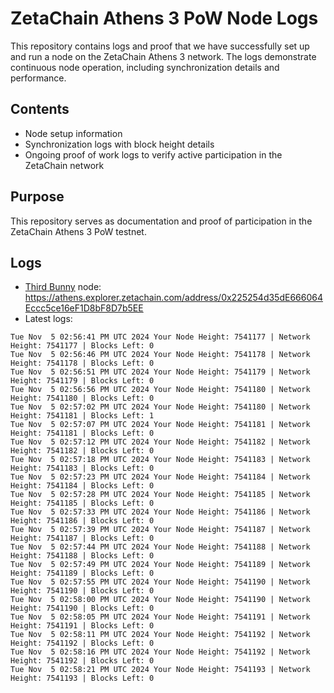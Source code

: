 # ZetaChain Athens 3 PoW Node Logs
This repository contains logs and proof that we have successfully set up and run a node on the ZetaChain Athens 3 network. The logs demonstrate continuous node operation, including synchronization details and performance.

## Contents
- Node setup information
- Synchronization logs with block height details
- Ongoing proof of work logs to verify active participation in the ZetaChain network

## Purpose
This repository serves as documentation and proof of participation in the ZetaChain Athens 3 PoW testnet.

## Logs

- [Third Bunny](https://thirdbunny.xyz/) node: https://athens.explorer.zetachain.com/address/0x225254d35dE666064Eccc5ce16eF1D8bF8D7b5EE
- Latest logs:
```
Tue Nov  5 02:56:41 PM UTC 2024 Your Node Height: 7541177 | Network Height: 7541177 | Blocks Left: 0
Tue Nov  5 02:56:46 PM UTC 2024 Your Node Height: 7541178 | Network Height: 7541178 | Blocks Left: 0
Tue Nov  5 02:56:51 PM UTC 2024 Your Node Height: 7541179 | Network Height: 7541179 | Blocks Left: 0
Tue Nov  5 02:56:56 PM UTC 2024 Your Node Height: 7541180 | Network Height: 7541180 | Blocks Left: 0
Tue Nov  5 02:57:02 PM UTC 2024 Your Node Height: 7541180 | Network Height: 7541181 | Blocks Left: 1
Tue Nov  5 02:57:07 PM UTC 2024 Your Node Height: 7541181 | Network Height: 7541181 | Blocks Left: 0
Tue Nov  5 02:57:12 PM UTC 2024 Your Node Height: 7541182 | Network Height: 7541182 | Blocks Left: 0
Tue Nov  5 02:57:18 PM UTC 2024 Your Node Height: 7541183 | Network Height: 7541183 | Blocks Left: 0
Tue Nov  5 02:57:23 PM UTC 2024 Your Node Height: 7541184 | Network Height: 7541184 | Blocks Left: 0
Tue Nov  5 02:57:28 PM UTC 2024 Your Node Height: 7541185 | Network Height: 7541185 | Blocks Left: 0
Tue Nov  5 02:57:33 PM UTC 2024 Your Node Height: 7541186 | Network Height: 7541186 | Blocks Left: 0
Tue Nov  5 02:57:39 PM UTC 2024 Your Node Height: 7541187 | Network Height: 7541187 | Blocks Left: 0
Tue Nov  5 02:57:44 PM UTC 2024 Your Node Height: 7541188 | Network Height: 7541188 | Blocks Left: 0
Tue Nov  5 02:57:49 PM UTC 2024 Your Node Height: 7541189 | Network Height: 7541189 | Blocks Left: 0
Tue Nov  5 02:57:55 PM UTC 2024 Your Node Height: 7541190 | Network Height: 7541190 | Blocks Left: 0
Tue Nov  5 02:58:00 PM UTC 2024 Your Node Height: 7541190 | Network Height: 7541190 | Blocks Left: 0
Tue Nov  5 02:58:05 PM UTC 2024 Your Node Height: 7541191 | Network Height: 7541191 | Blocks Left: 0
Tue Nov  5 02:58:11 PM UTC 2024 Your Node Height: 7541192 | Network Height: 7541192 | Blocks Left: 0
Tue Nov  5 02:58:16 PM UTC 2024 Your Node Height: 7541192 | Network Height: 7541192 | Blocks Left: 0
Tue Nov  5 02:58:21 PM UTC 2024 Your Node Height: 7541193 | Network Height: 7541193 | Blocks Left: 0
```
